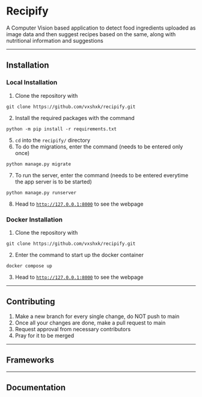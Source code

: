 # Recipify

A Computer Vision based application to detect food ingredients uploaded as image data and then suggest recipes based on the same, along with nutritional information and suggestions

----------------------------------------------------------------------------

## Installation

### Local Installation

1. Clone the repository with 
```
git clone https://github.com/vxshxk/recipify.git
```
2. Install the required packages with the command
```
python -m pip install -r requirements.txt
```
5. `cd` into the `recipify/` directory
6. To do the migrations, enter the command (needs to be entered only once)
```
python manage.py migrate
```
7. To run the server, enter the command (needs to be entered everytime the app server is to be started)
```
python manage.py runserver
```
8. Head to [`http://127.0.0.1:8000`](http://127.0.0.1:8000) to see the webpage

### Docker Installation

1. Clone the repository with 
```
git clone https://github.com/vxshxk/recipify.git
```
2. Enter the command to start up the docker container
```
docker compose up
```
3. Head to [`http://127.0.0.1:8000`](http://127.0.0.1:8000) to see the webpage

----------------------------------------------------------------------------
## Contributing
1. Make a new branch for every single change, do NOT push to main
2. Once all your changes are done, make a pull request to main
3. Request approval from necessary contributors
4. Pray for it to be merged

----------------------------------------------------------------------------
## Frameworks

----------------------------------------------------------------------------

## Documentation 


